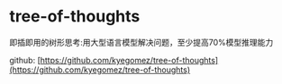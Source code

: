 # tree-of-thoughts

即插即用的树形思考:用大型语言模型解决问题，至少提高70%模型推理能力

github: [https://github.com/kyegomez/tree-of-thoughts](https://github.com/kyegomez/tree-of-thoughts)